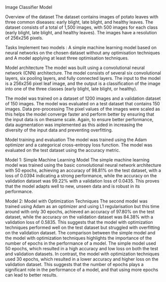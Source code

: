 Image Classifier Model

Overview of the dataset
The dataset contains images of potato leaves with three common diseases: early blight, late blight, and healthy leaves. The dataset consists of a total of 1,500 images, with 500 images for each class (early blight, late blight, and healthy leaves). The images have a resolution of 256x256 pixels.

Tasks
Implement two models :
A simple machine learning model based on neural networks on the chosen dataset without any optimisation techniques and
A model applying at least three optimisation techniques.

Model architecture
The model was built using a convolutional neural network (CNN) architecture. The model consists of several six convolutional layers, six pooling layers, and fully connected layers. The input to the model is a 256x256 pixel leaf image, and the output is a classification of the image into one of the three classes (early blight, late blight, or healthy).

The model was trained on a dataset of 1200 images and a validation dataset of 150 images. The model was evaluated on a test dataset that contains 150 images.
Data pre-processing
The pixel values of the images were scaled as this helps the model converge faster and perform better by ensuring that the input data is on thesame scale. Again, to ensure better performance, data augmentation was implemented as this aided in increasing the diversity of the input data and preventing overfitting.

Model training and evaluation
The model was trained using the Adam optimizer and a categorical cross-entropy loss function. The model was evaluated on the test dataset using the accuracy metric.

Model 1: Simple Machine Learning Model
The simple machine learning model was trained using the basic convolutional neural network architecture with 50 epochs, achieving an accuracy of 98.81% on the test dataset, with a loss of  0.0394 indicating a strong performance, while the accuracy on the validation dataset was 99.22% with a validation loss of 0.0435. This proves that the model adapts well to new, unseen data and is robust in its performance.

Model 2: Model with Optimization Techniques
The second model was trained using Adam as an optimizer and using L1 regularisation but this time around with only 30 epochs, achieved an accuracy of 97.80% on the test dataset, while the accuracy on the validation dataset was 84.38% with a validation loss of 0.5835.  This suggests that the model with optimization techniques performed well on the test dataset but struggled with overfitting on the validation dataset.
The comparison between the simple model and the model with optimization techniques highlights the importance of the number of epochs in the performance of a model. The simple model used 50 epochs, which resulted in a high accuracy and low loss on both the test and validation datasets. In contrast, the model with optimization techniques used 30 epochs, which resulted in a lower accuracy and higher loss on the validation dataset. This suggests that the number of epochs plays a significant role in the performance of a model, and that using more epochs can lead to better results.
